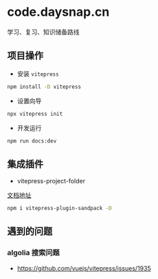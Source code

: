 # code.daysnap.cn

学习、复习、知识储备路线


## 项目操作

- 安装 `vitepress`

```sh
npm install -D vitepress
```

- 设置向导

```sh
npx vitepress init
```

- 开发运行

```sh
npm run docs:dev
```

## 集成插件

- vitepress-project-folder

[文档地址](https://vitepress-sandbox.js-bridge.com/)

```sh
npm i vitepress-plugin-sandpack -D
```

## 遇到的问题

### algolia 搜索问题
- https://github.com/vuejs/vitepress/issues/1935